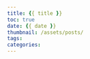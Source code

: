 ```yaml
---
title: {{ title }}
toc: true
date: {{ date }}
thumbnail: /assets/posts/
tags:
categories:
---
```




<!-- more -->